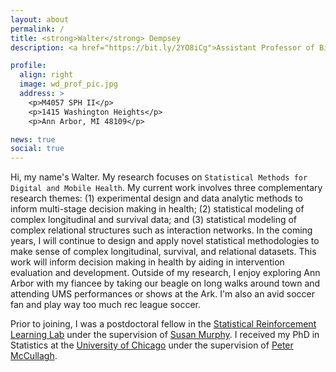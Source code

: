 ```yaml
---
layout: about
permalink: /
title: <strong>Walter</strong> Dempsey
description: <a href="https://bit.ly/2YO8iCg">Assistant Professor of Biostatistics</a>. 

profile:
  align: right
  image: wd_prof_pic.jpg
  address: >
    <p>M4057 SPH II</p>
    <p>1415 Washington Heights</p>
    <p>Ann Arbor, MI 48109</p>

news: true
social: true
---
```


Hi, my name's Walter.  My research focuses on `Statistical Methods for
Digital and Mobile Health`.  My current work involves three
complementary research themes: (1) experimental design and data
analytic methods to inform multi-stage decision making in health; (2)
statistical modeling of complex longitudinal and survival data; and
(3) statistical modeling of complex relational structures such as
interaction networks. In the coming years, I will continue to design
and apply novel statistical methodologies to make sense of complex
longitudinal, survival, and relational datasets. This work will inform
decision making in health by aiding in intervention evaluation and
development. Outside of my research, I enjoy exploring Ann Arbor
with my fiancee by taking our beagle on long walks around town and
attending UMS performances or shows at the Ark.  I'm also an avid
soccer fan and play way too much rec league soccer.

Prior to joining, I was a postdoctoral fellow in the
[Statistical Reinforcement Learning Lab](http://people.seas.harvard.edu/~samurphy/lab/overview.html)
under the supervision of
[Susan Murphy](people.seas.harvard.edu/~samurphy/). I received my PhD
in Statistics at the
[University of Chicago](http://galton.uchicago.edu) under the
supervision of [Peter McCullagh](http://galton.uchicago.edu/~pmcc/).

